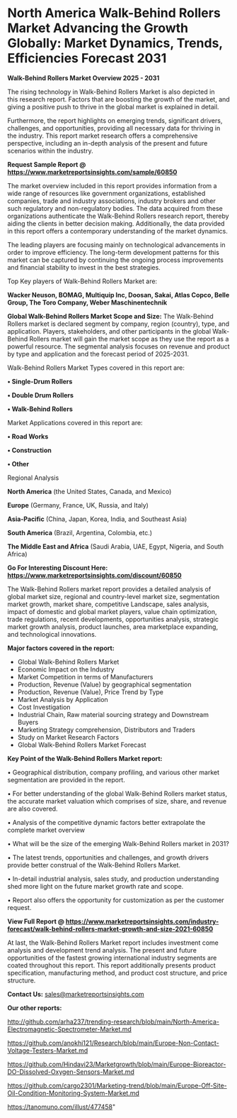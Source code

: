 # North America Walk-Behind Rollers Market Advancing the Growth Globally: Market Dynamics, Trends, Efficiencies Forecast 2031

<Strong> Walk-Behind Rollers Market Overview 2025 - 2031</strong>

The rising technology in Walk-Behind Rollers Market is also depicted in this research report. Factors that are boosting the growth of the market, and giving a positive push to thrive in the global market is explained in detail.

Furthermore, the report highlights on emerging trends, significant drivers, challenges, and opportunities, providing all necessary data for thriving in the industry. This report market research offers a comprehensive perspective, including an in-depth analysis of the present and future scenarios within the industry.

<strong>Request Sample Report @ <a href=https://www.marketreportsinsights.com/sample/60850>https://www.marketreportsinsights.com/sample/60850</a></strong>

The market overview included in this report provides information from a wide range of resources like government organizations, established companies, trade and industry associations, industry brokers and other such regulatory and non-regulatory bodies. The data acquired from these organizations authenticate the Walk-Behind Rollers research report, thereby aiding the clients in better decision making. Additionally, the data provided in this report offers a contemporary understanding of the market dynamics.

The leading players are focusing mainly on technological advancements in order to improve efficiency. The long-term development patterns for this market can be captured by continuing the ongoing process improvements and financial stability to invest in the best strategies.

Top Key players of Walk-Behind Rollers Market are:

<strong>Wacker Neuson, BOMAG, Multiquip Inc, Doosan, Sakai, Atlas Copco, Belle Group, The Toro Company, Weber Maschinentechnik</strong>

<strong><b>Global Walk-Behind Rollers Market Scope and Size:</b></strong>
The Walk-Behind Rollers market is declared segment by company, region (country), type, and application. Players, stakeholders, and other participants in the global Walk-Behind Rollers market will gain the market scope as they use the report as a powerful resource. The segmental analysis focuses on revenue and product by type and application and the forecast period of 2025-2031.

Walk-Behind Rollers Market Types covered in this report are:

<strong>• Single-Drum Rollers

• Double Drum Rollers

• Walk-Behind Rollers</strong>

Market Applications covered in this report are:

<strong>• Road Works

• Construction

• Other</strong> 

Regional Analysis

<strong>North America</strong> (the United States, Canada, and Mexico)

<strong>Europe</strong> (Germany, France, UK, Russia, and Italy)

<strong>Asia-Pacific</strong> (China, Japan, Korea, India, and Southeast Asia)

<strong>South America</strong> (Brazil, Argentina, Colombia, etc.)

<strong>The Middle East and Africa</strong> (Saudi Arabia, UAE, Egypt, Nigeria, and South Africa)

<strong>Go For Interesting Discount Here: <a href=https://www.marketreportsinsights.com/discount/60850>https://www.marketreportsinsights.com/discount/60850</a></strong>

The Walk-Behind Rollers market report provides a detailed analysis of global market size, regional and country-level market size, segmentation market growth, market share, competitive Landscape, sales analysis, impact of domestic and global market players, value chain optimization, trade regulations, recent developments, opportunities analysis, strategic market growth analysis, product launches, area marketplace expanding, and technological innovations.

<strong><b>Major factors covered in the report:</b></strong>
<ul>
  <li>Global Walk-Behind Rollers Market </li>
  <li>Economic Impact on the Industry</li>
  <li>Market Competition in terms of Manufacturers</li>
  <li>Production, Revenue (Value) by geographical segmentation</li>
  <li>Production, Revenue (Value), Price Trend by Type</li>
  <li>Market Analysis by Application</li>
  <li>Cost Investigation</li>
  <li>Industrial Chain, Raw material sourcing strategy and Downstream Buyers</li>
  <li>Marketing Strategy comprehension, Distributors and Traders</li>
  <li>Study on Market Research Factors</li>
  <li>Global Walk-Behind Rollers Market Forecast</li>
</ul>

<strong><b>Key Point of the Walk-Behind Rollers Market report:</b></strong>

• Geographical distribution, company profiling, and various other market segmentation are provided in the report.

• For better understanding of the global Walk-Behind Rollers market status, the accurate market valuation which comprises of size, share, and revenue are also covered.

• Analysis of the competitive dynamic factors better extrapolate the complete market overview

• What will be the size of the emerging Walk-Behind Rollers market in 2031?

• The latest trends, opportunities and challenges, and growth drivers provide better construal of the Walk-Behind Rollers Market.

• In-detail industrial analysis, sales study, and production understanding shed more light on the future market growth rate and scope.

• Report also offers the opportunity for customization as per the customer request.

<strong><b>View Full Report @ <a href=https://www.marketreportsinsights.com/industry-forecast/walk-behind-rollers-market-growth-and-size-2021-60850>https://www.marketreportsinsights.com/industry-forecast/walk-behind-rollers-market-growth-and-size-2021-60850</a></b></strong>


At last, the Walk-Behind Rollers Market report includes investment come analysis and development trend analysis. The present and future opportunities of the fastest growing international industry segments are coated throughout this report. This report additionally presents product specification, manufacturing method, and product cost structure, and price structure.

<strong>Contact Us:</strong>
sales@marketreportsinsights.com

<strong>Our other reports:</strong>

<a href=http://github.com/arha237/trending-research/blob/main/North-America-Electromagnetic-Spectrometer-Market.md>http://github.com/arha237/trending-research/blob/main/North-America-Electromagnetic-Spectrometer-Market.md</a>

<a href=https://github.com/anokhi121/Research/blob/main/Europe-Non-Contact-Voltage-Testers-Market.md>https://github.com/anokhi121/Research/blob/main/Europe-Non-Contact-Voltage-Testers-Market.md</a>

<a href=https://github.com/Hindavi23/Marketgrowth/blob/main/Europe-Bioreactor-DO-Dissolved-Oxygen-Sensors-Market.md>https://github.com/Hindavi23/Marketgrowth/blob/main/Europe-Bioreactor-DO-Dissolved-Oxygen-Sensors-Market.md</a>

<a href=https://github.com/cargo2301/Marketing-trend/blob/main/Europe-Off-Site-Oil-Condition-Monitoring-System-Market.md>https://github.com/cargo2301/Marketing-trend/blob/main/Europe-Off-Site-Oil-Condition-Monitoring-System-Market.md</a>

<a href=https://tanomuno.com/illust/477458>https://tanomuno.com/illust/477458</a>"
